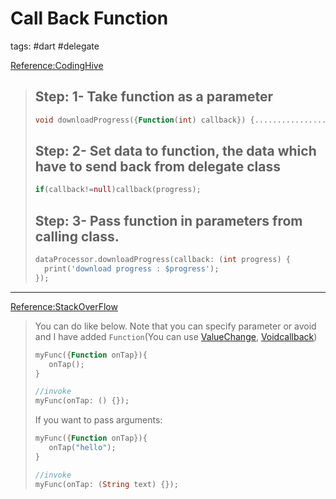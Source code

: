 # Call Back Function

tags: #dart #delegate

[Reference:CodingHive](https://medium.com/@codinghive.dev/how-to-implement-call-back-function-in-dart-66bdf8c8ca3c)

> ## Step: 1- Take function as a parameter
>
> ```dart
> void downloadProgress({Function(int) callback}) {............................}
> ```
>
> ## Step: 2- Set data to function, the data which have to send back from delegate class
>
> ```dart
> if(callback!=null)callback(progress);
> ```
>
> ## Step: 3- Pass function in parameters from calling class.
>
> ```dart
> dataProcessor.downloadProgress(callback: (int progress) {
>   print('download progress : $progress');
> });
> ```

---

[Reference:StackOverFlow](https://stackoverflow.com/questions/57282672/how-to-create-callback-function-in-dart-flutter)

> You can do like below. Note that you can specify parameter or avoid and I have added `Function`(You can use [ValueChange](https://api.flutter.dev/flutter/foundation/ValueChanged.html), [Voidcallback](https://api.flutter.dev/flutter/dart-ui/VoidCallback.html))
>
> ```dart
> myFunc({Function onTap}){
>    onTap();
> }
> 
> //invoke
> myFunc(onTap: () {});
> ```
>
> If you want to pass arguments:
>
> ```dart
> myFunc({Function onTap}){
>    onTap("hello");
> }
> 
> //invoke
> myFunc(onTap: (String text) {});
> ```